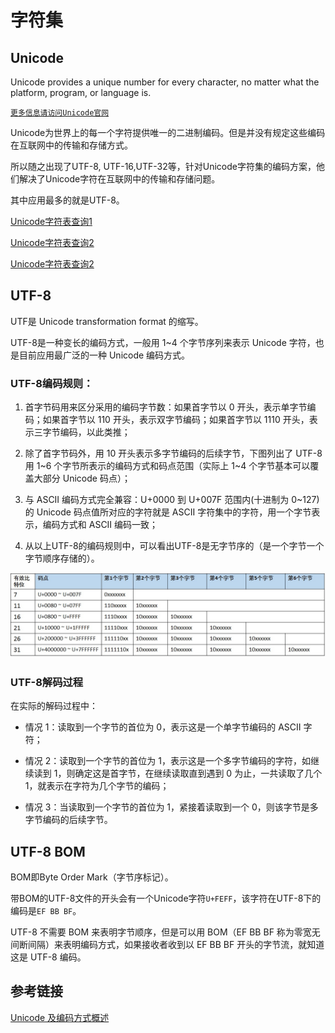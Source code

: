 # 字符集

## Unicode

Unicode provides a unique number for every character, no matter what the platform, program, or language is.

[`更多信息请访问Unicode官网`](https://home.unicode.org/basic-info/overview/)

Unicode为世界上的每一个字符提供唯一的二进制编码。但是并没有规定这些编码在互联网中的传输和存储方式。

所以随之出现了UTF-8, UTF-16,UTF-32等，针对Unicode字符集的编码方案，他们解决了Unicode字符在互联网中的传输和存储问题。

其中应用最多的就是UTF-8。

[Unicode字符表查询1](https://unicode-table.com)

[Unicode字符表查询2](https://unicodelookup.com)

[Unicode字符表查询2](https://unicode.org/charts)

## UTF-8

UTF是 Unicode transformation format 的缩写。

UTF-8是一种变长的编码方式，一般用 1~4 个字节序列来表示 Unicode 字符，也是目前应用最广泛的一种 Unicode 编码方式。

### UTF-8编码规则：

1. 首字节码用来区分采用的编码字节数：如果首字节以 0 开头，表示单字节编码；如果首字节以 110 开头，表示双字节编码；如果首字节以 1110 开头，表示三字节编码，以此类推；

2. 除了首字节码外，用 10 开头表示多字节编码的后续字节，下图列出了 UTF-8 用 1~6 个字节所表示的编码方式和码点范围（实际上 1~4 个字节基本可以覆盖大部分 Unicode 码点）；

3. 与 ASCII 编码方式完全兼容：U+0000 到 U+007F 范围内(十进制为 0~127)的 Unicode 码点值所对应的字符就是 ASCII 字符集中的字符，用一个字节表示，编码方式和 ASCII 编码一致；

4. 从以上UTF-8的编码规则中，可以看出UTF-8是无字节序的（是一个字节一个字节顺序存储的）。

![](../..\assets\images\EmbeddedSystem\cs\utf_8_foramt.jpg)

### UTF-8解码过程

在实际的解码过程中：

* 情况 1：读取到一个字节的首位为 0，表示这是一个单字节编码的 ASCII 字符；

* 情况 2：读取到一个字节的首位为 1，表示这是一个多字节编码的字符，如继续读到 1，则确定这是首字节，在继续读取直到遇到 0 为止，一共读取了几个 1，就表示在字符为几个字节的编码；

* 情况 3：当读取到一个字节的首位为 1，紧接着读取到一个 0，则该字节是多字节编码的后续字节。


## UTF-8 BOM

BOM即Byte Order Mark（字节序标记）。

带BOM的UTF-8文件的开头会有一个Unicode字符`U+FEFF`，该字符在UTF-8下的编码是`EF BB BF`。

UTF-8 不需要 BOM 来表明字节顺序，但是可以用 BOM（EF BB BF 称为零宽无间断间隔）来表明编码方式，如果接收者收到以 EF BB BF 开头的字节流，就知道这是 UTF-8 编码。

## 参考链接

[Unicode 及编码方式概述](https://www.ibm.com/developerworks/cn/java/unicode-programming-language/index.html)